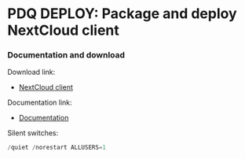 # PDQ DEPLOY: Package and deploy NextCloud client
### Documentation and download
Download link:

* [NextCloud client](https://nextcloud.com/install/)

Documentation link:

* [Documentation](https://docs.nextcloud.com/desktop/3.4/installing.html)

Silent switches:
```powershell
/quiet /norestart ALLUSERS=1
```